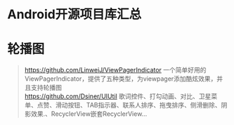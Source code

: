 Android开源项目库汇总
===

# 轮播图
  > https://github.com/LinweiJ/ViewPagerIndicator 一个简单好用的ViewPagerIndicator，提供了五种类型，为viewpager添加酷炫效果，并且支持轮播图</br>
  > https://github.com/Dsiner/UIUtil   歌词控件、打勾动画、对比、卫星菜单、点赞、滑动按钮、TAB指示器、联系人排序、拖曳排序、侧滑删除、阴影效果.、RecyclerView嵌套RecyclerView…
